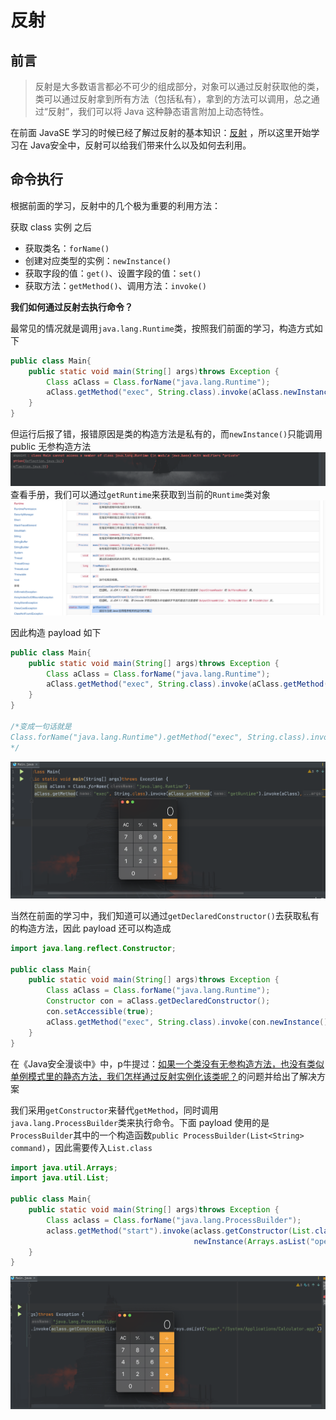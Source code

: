 # 反射

## 前言

> 反射是大多数语言都必不可少的组成部分，对象可以通过反射获取他的类，类可以通过反射拿到所有⽅法（包括私有），拿到的⽅法可以调⽤，总之通过“反射”，我们可以将 Java 这种静态语⾔附加上动态特性。

在前面 JavaSE 学习的时候已经了解过反射的基本知识：[反射](../00-JavaSE/2-反射/反射.md) ，所以这里开始学习在 Java安全中，反射可以给我们带来什么以及如何去利用。

## 命令执行

根据前面的学习，反射中的几个极为重要的利用方法：

获取 class 实例 之后

- 获取类名：`forName()`
- 创建对应类型的实例：`newInstance()`
- 获取字段的值：`get()`、设置字段的值：`set()`
- 获取方法：`getMethod()`、调用方法：`invoke()`

**我们如何通过反射去执行命令？**

最常见的情况就是调用`java.lang.Runtime`类，按照我们前面的学习，构造方式如下
```java
public class Main{
    public static void main(String[] args)throws Exception {
        Class aClass = Class.forName("java.lang.Runtime");
        aClass.getMethod("exec", String.class).invoke(aClass.newInstance(),"whoami");
    }
}
```

但运行后报了错，报错原因是类的构造方法是私有的，而`newInstance()`只能调用 public 无参构造方法
![image-20220714174002665](images/image-20220714174002665.png)查看手册，我们可以通过`getRuntime`来获取到当前的`Runtime`类对象
![image-20220714173931928](images/image-20220714173931928.png)

因此构造 payload 如下
```java
public class Main{
    public static void main(String[] args)throws Exception {
        Class aClass = Class.forName("java.lang.Runtime");
        aClass.getMethod("exec", String.class).invoke(aClass.getMethod("getRuntime").invoke(aClass),"open /System/Applications/Calculator.app");
    }
}

/*变成一句话就是
Class.forName("java.lang.Runtime").getMethod("exec", String.class).invoke(Class.forName("java.lang.Runtime").getMethod("getRuntime").invoke(Class.forName("java.lang.Runtime")),"");
*/
```

![image-20220714174546983](images/image-20220714174546983.png)

当然在前面的学习中，我们知道可以通过`getDeclaredConstructor()`去获取私有的构造方法，因此 payload 还可以构造成
```java
import java.lang.reflect.Constructor;

public class Main{
    public static void main(String[] args)throws Exception {
        Class aClass = Class.forName("java.lang.Runtime");
        Constructor con = aClass.getDeclaredConstructor();
        con.setAccessible(true);
        aClass.getMethod("exec", String.class).invoke(con.newInstance(),"open /System/Applications/Calculator.app");
    }
}
```

在《Java安全漫谈中》中，p牛提过：<u>如果一个类没有无参构造方法，也没有类似单例模式里的静态方法，我们怎样通过反射实例化该类呢？</u>的问题并给出了解决方案

我们采用`getConstructor`来替代`getMethod`，同时调用`java.lang.ProcessBuilder`类来执行命令。下面 payload 使用的是`ProcessBuilder`其中的一个构造函数`public ProcessBuilder(List<String> command)`，因此需要传入`List.class`
```java
import java.util.Arrays;
import java.util.List;

public class Main{
    public static void main(String[] args)throws Exception {
        Class aclass = Class.forName("java.lang.ProcessBuilder");
        aclass.getMethod("start").invoke(aclass.getConstructor(List.class).
                                         newInstance(Arrays.asList("open","/System/Applications/Calculator.app")));
    }
}
```

![image-20220714184847611](images/image-20220714184847611.png)

